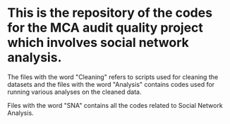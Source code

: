 # This is the repository of the codes for the MCA audit quality project which involves social network analysis.

The files with the word "Cleaning" refers to scripts used for cleaning the datasets and the files with the word "Analysis" contains codes used for running various analyses on the cleaned data. 

Files with the word "SNA" contains all the codes related to Social Network Analysis.

